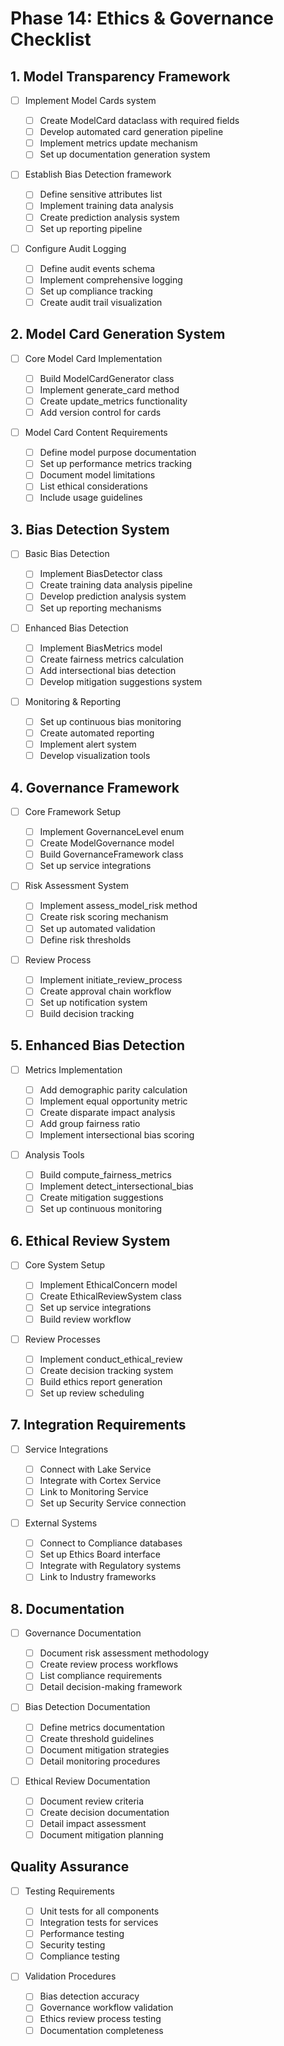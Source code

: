 # Phase 14: Ethics & Governance Checklist

## 1. Model Transparency Framework

- [ ] Implement Model Cards system

  - [ ] Create ModelCard dataclass with required fields
  - [ ] Develop automated card generation pipeline
  - [ ] Implement metrics update mechanism
  - [ ] Set up documentation generation system

- [ ] Establish Bias Detection framework

  - [ ] Define sensitive attributes list
  - [ ] Implement training data analysis
  - [ ] Create prediction analysis system
  - [ ] Set up reporting pipeline

- [ ] Configure Audit Logging
  - [ ] Define audit events schema
  - [ ] Implement comprehensive logging
  - [ ] Set up compliance tracking
  - [ ] Create audit trail visualization

## 2. Model Card Generation System

- [ ] Core Model Card Implementation

  - [ ] Build ModelCardGenerator class
  - [ ] Implement generate_card method
  - [ ] Create update_metrics functionality
  - [ ] Add version control for cards

- [ ] Model Card Content Requirements
  - [ ] Define model purpose documentation
  - [ ] Set up performance metrics tracking
  - [ ] Document model limitations
  - [ ] List ethical considerations
  - [ ] Include usage guidelines

## 3. Bias Detection System

- [ ] Basic Bias Detection

  - [ ] Implement BiasDetector class
  - [ ] Create training data analysis pipeline
  - [ ] Develop prediction analysis system
  - [ ] Set up reporting mechanisms

- [ ] Enhanced Bias Detection

  - [ ] Implement BiasMetrics model
  - [ ] Create fairness metrics calculation
  - [ ] Add intersectional bias detection
  - [ ] Develop mitigation suggestions system

- [ ] Monitoring & Reporting
  - [ ] Set up continuous bias monitoring
  - [ ] Create automated reporting
  - [ ] Implement alert system
  - [ ] Develop visualization tools

## 4. Governance Framework

- [ ] Core Framework Setup

  - [ ] Implement GovernanceLevel enum
  - [ ] Create ModelGovernance model
  - [ ] Build GovernanceFramework class
  - [ ] Set up service integrations

- [ ] Risk Assessment System

  - [ ] Implement assess_model_risk method
  - [ ] Create risk scoring mechanism
  - [ ] Set up automated validation
  - [ ] Define risk thresholds

- [ ] Review Process
  - [ ] Implement initiate_review_process
  - [ ] Create approval chain workflow
  - [ ] Set up notification system
  - [ ] Build decision tracking

## 5. Enhanced Bias Detection

- [ ] Metrics Implementation

  - [ ] Add demographic parity calculation
  - [ ] Implement equal opportunity metric
  - [ ] Create disparate impact analysis
  - [ ] Add group fairness ratio
  - [ ] Implement intersectional bias scoring

- [ ] Analysis Tools
  - [ ] Build compute_fairness_metrics
  - [ ] Implement detect_intersectional_bias
  - [ ] Create mitigation suggestions
  - [ ] Set up continuous monitoring

## 6. Ethical Review System

- [ ] Core System Setup

  - [ ] Implement EthicalConcern model
  - [ ] Create EthicalReviewSystem class
  - [ ] Set up service integrations
  - [ ] Build review workflow

- [ ] Review Processes
  - [ ] Implement conduct_ethical_review
  - [ ] Create decision tracking system
  - [ ] Build ethics report generation
  - [ ] Set up review scheduling

## 7. Integration Requirements

- [ ] Service Integrations

  - [ ] Connect with Lake Service
  - [ ] Integrate with Cortex Service
  - [ ] Link to Monitoring Service
  - [ ] Set up Security Service connection

- [ ] External Systems
  - [ ] Connect to Compliance databases
  - [ ] Set up Ethics Board interface
  - [ ] Integrate with Regulatory systems
  - [ ] Link to Industry frameworks

## 8. Documentation

- [ ] Governance Documentation

  - [ ] Document risk assessment methodology
  - [ ] Create review process workflows
  - [ ] List compliance requirements
  - [ ] Detail decision-making framework

- [ ] Bias Detection Documentation

  - [ ] Define metrics documentation
  - [ ] Create threshold guidelines
  - [ ] Document mitigation strategies
  - [ ] Detail monitoring procedures

- [ ] Ethical Review Documentation
  - [ ] Document review criteria
  - [ ] Create decision documentation
  - [ ] Detail impact assessment
  - [ ] Document mitigation planning

## Quality Assurance

- [ ] Testing Requirements

  - [ ] Unit tests for all components
  - [ ] Integration tests for services
  - [ ] Performance testing
  - [ ] Security testing
  - [ ] Compliance testing

- [ ] Validation Procedures
  - [ ] Bias detection accuracy
  - [ ] Governance workflow validation
  - [ ] Ethics review process testing
  - [ ] Documentation completeness
